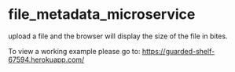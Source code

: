 # file_metadata_microservice
upload a file and the browser will display the size of the file in bites. 

To view a working example please go to:  https://guarded-shelf-67594.herokuapp.com/
